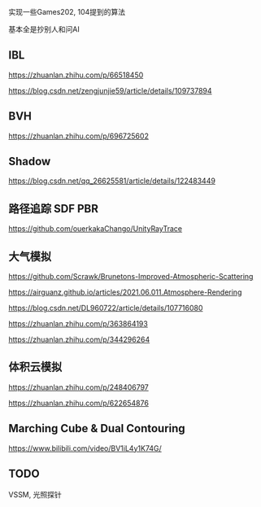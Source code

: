 实现一些Games202, 104提到的算法

基本全是抄别人和问AI

## IBL
https://zhuanlan.zhihu.com/p/66518450

https://blog.csdn.net/zengjunjie59/article/details/109737894

## BVH
https://zhuanlan.zhihu.com/p/696725602

## Shadow
https://blog.csdn.net/qq_26625581/article/details/122483449

## 路径追踪 SDF PBR
https://github.com/ouerkakaChango/UnityRayTrace

## 大气模拟
https://github.com/Scrawk/Brunetons-Improved-Atmospheric-Scattering

https://airguanz.github.io/articles/2021.06.011.Atmosphere-Rendering

https://blog.csdn.net/DL960722/article/details/107716080

https://zhuanlan.zhihu.com/p/363864193

https://zhuanlan.zhihu.com/p/344296264

## 体积云模拟
https://zhuanlan.zhihu.com/p/248406797

https://zhuanlan.zhihu.com/p/622654876

## Marching Cube & Dual Contouring
https://www.bilibili.com/video/BV1iL4y1K74G/

## TODO
VSSM, 光照探针
